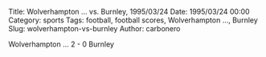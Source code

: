 Title: Wolverhampton … vs. Burnley, 1995/03/24
Date: 1995/03/24 00:00
Category: sports
Tags: football, football scores, Wolverhampton …, Burnley
Slug: wolverhampton-vs-burnley
Author: carbonero


Wolverhampton … 2 - 0 Burnley

